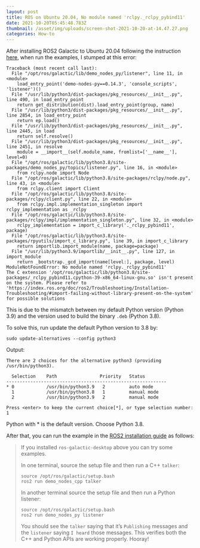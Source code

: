 ```yaml
---
layout: post
title: ROS on Ubuntu 20.04, No module named 'rclpy._rclpy_pybind11'
date: 2021-10-20T05:45:48.783Z
thumbnail: /asset/img/uploads/screen-shot-2021-10-20-at-14.47.27.png
categories: How-to
---
```

<style>
  code {
    white-space : pre-wrap !important;
    word-break: break-word;
  }
</style>
After installing ROS2 Galactic to Ubuntu 20.04 following the instruction [here](https://docs.ros.org/en/galactic/Installation/Ubuntu-Install-Debians.html), when run the examples, I stumped at this error:

```shell
Traceback (most recent call last):
  File "/opt/ros/galactic/lib/demo_nodes_py/listener", line 11, in <module>
    load_entry_point('demo-nodes-py==0.14.3', 'console_scripts', 'listener')()
  File "/usr/lib/python3/dist-packages/pkg_resources/__init__.py", line 490, in load_entry_point
    return get_distribution(dist).load_entry_point(group, name)
  File "/usr/lib/python3/dist-packages/pkg_resources/__init__.py", line 2854, in load_entry_point
    return ep.load()
  File "/usr/lib/python3/dist-packages/pkg_resources/__init__.py", line 2445, in load
    return self.resolve()
  File "/usr/lib/python3/dist-packages/pkg_resources/__init__.py", line 2451, in resolve
    module = __import__(self.module_name, fromlist=['__name__'], level=0)
  File "/opt/ros/galactic/lib/python3.8/site-packages/demo_nodes_py/topics/listener.py", line 16, in <module>
    from rclpy.node import Node
  File "/opt/ros/galactic/lib/python3.8/site-packages/rclpy/node.py", line 43, in <module>
    from rclpy.client import Client
  File "/opt/ros/galactic/lib/python3.8/site-packages/rclpy/client.py", line 22, in <module>
    from rclpy.impl.implementation_singleton import rclpy_implementation as _rclpy
  File "/opt/ros/galactic/lib/python3.8/site-packages/rclpy/impl/implementation_singleton.py", line 32, in <module>
    rclpy_implementation = import_c_library('._rclpy_pybind11', package)
  File "/opt/ros/galactic/lib/python3.8/site-packages/rpyutils/import_c_library.py", line 39, in import_c_library
    return importlib.import_module(name, package=package)
  File "/usr/lib/python3.9/importlib/__init__.py", line 127, in import_module
    return _bootstrap._gcd_import(name[level:], package, level)
ModuleNotFoundError: No module named 'rclpy._rclpy_pybind11'
The C extension '/opt/ros/galactic/lib/python3.8/site-packages/_rclpy_pybind11.cpython-39-x86_64-linux-gnu.so' isn't present on the system. Please refer to 'https://index.ros.org/doc/ros2/Troubleshooting/Installation-Troubleshooting/#import-failing-without-library-present-on-the-system' for possible solutions
```

This is due to the mismatch between my default Python version (Python 3.9) and the version used to build the binary `.deb` (Python 3.8).

To solve this, run update the default Python version to 3.8 by:

```shell
sudo update-alternatives --config python3
```

Output:

```shell
There are 2 choices for the alternative python3 (providing /usr/bin/python3).

  Selection    Path                Priority   Status
------------------------------------------------------------
* 0            /usr/bin/python3.9   2         auto mode
  1            /usr/bin/python3.8   1         manual mode
  2            /usr/bin/python3.9   2         manual mode

Press <enter> to keep the current choice[*], or type selection number: 1
```

Python with * is the default version. Choose Python 3.8.

After that, you can run the example in the [ROS2 installation guide](https://docs.ros.org/en/galactic/Installation/Ubuntu-Install-Debians.html) as follows:

> If you installed `ros-galactic-desktop` above you can try some examples.
>
> In one terminal, source the setup file and then run a C++ `talker`:
>
> ```shell
> source /opt/ros/galactic/setup.bash
> ros2 run demo_nodes_cpp talker
> ```
>
> In another terminal source the setup file and then run a Python listener:
>
> ```shell
> source /opt/ros/galactic/setup.bash
> ros2 run demo_nodes_py listener
> ```
>
> You should see the `talker` saying that it’s `Publishing` messages and the `listener` saying `I heard` those messages. This verifies both the C++ and Python APIs are working properly. Hooray!